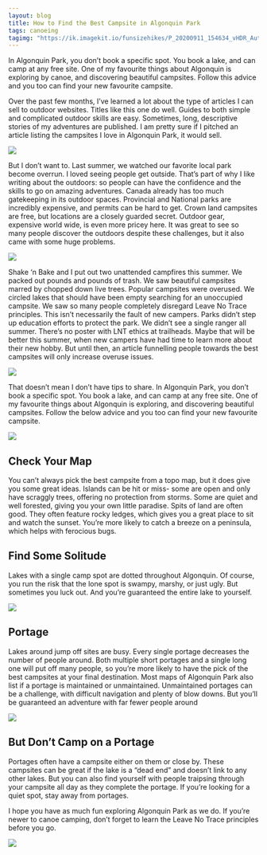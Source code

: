 ```yaml
---
layout: blog
title: How to Find the Best Campsite in Algonquin Park
tags: canoeing
tagimg: "https://ik.imagekit.io/funsizehikes/P_20200911_154634_vHDR_Auto_HP_2zebNUhR24.jpg?tr=w-320"
---
```


In Algonquin Park, you don’t book a specific spot. You book a lake, and can camp at any free site. One of my favourite things about Algonquin is exploring by canoe, and discovering beautiful campsites. Follow this advice and you too can find your new favourite campsite. 


Over the past few months, I’ve learned a lot about the type of articles I can sell to outdoor websites. Titles like this one do well. Guides to both simple and complicated outdoor skills are easy. Sometimes, long, descriptive stories of my adventures are published. I am pretty sure if I pitched an article listing the campsites I love in Algonquin Park, it would sell. 

![](https://ik.imagekit.io/funsizehikes/P_20200724_202519_vHDR_Auto_HP_53OeIcrWl.jpg?tr=w-640)

But I don’t want to. Last summer, we watched our favorite local park become overrun. I loved seeing people get outside. That’s part of why I like writing about the outdoors: so people can have the confidence and the skills to go on amazing adventures. Canada already has too much gatekeeping in its outdoor spaces. Provincial and National parks are incredibly expensive, and permits can be hard to get. Crown land campsites are free, but locations are a closely guarded secret. Outdoor gear, expensive world wide, is even more pricey here. It was great to see so many people discover the outdoors despite these challenges, but it also came with some huge problems.

![](https://ik.imagekit.io/funsizehikes/P_20200815_195929_vHDR_Auto_HP_ACLjRJteZ.jpg?tr=w-640)

Shake ‘n Bake and I put out two unattended campfires this summer. We packed out pounds and pounds of trash. We saw beautiful campsites marred by chopped down live trees. Popular campsites were overused. We circled lakes that should have been empty searching for an unoccupied campsite. We saw so many people completely disregard Leave No Trace principles. This isn’t necessarily the fault of new campers. Parks didn’t step up education efforts to protect the park. We didn’t see a single ranger all summer. There’s no poster with LNT ethics at trailheads. Maybe that will be better this summer, when new campers have had time to learn more about their new hobby. But until then, an article funnelling people towards the best campsites will only increase overuse issues. 

![](https://ik.imagekit.io/funsizehikes/P_20200613_145432_vHDR_Auto_8Tv67oSmK.jpg?tr=w-640)

That doesn’t mean I don’t have tips to share. In Algonquin Park, you don’t book a specific spot. You book a lake, and can camp at any free site. One of my favourite things about Algonquin is exploring, and discovering beautiful campsites. Follow the below advice and you too can find your new favourite campsite. 

![](https://ik.imagekit.io/funsizehikes/P_20200911_181012_vHDR_Auto_HP_kI9pTkpcG.jpg?tr=w-640)

## Check Your Map

You can’t always pick the best campsite from a topo map, but it does give you some great ideas. Islands can be hit or miss- some are open and only have scraggly trees, offering no protection from storms. Some are quiet and well forested, giving you your own little paradise. Spits of land are often good. They often feature rocky ledges, which gives you a great place to sit and watch the sunset. You’re more likely to catch a breeze on a peninsula, which helps with ferocious bugs.

## Find Some Solitude

Lakes with a single camp spot are dotted throughout Algonquin. Of course, you run the risk that the lone spot is swampy, marshy, or just ugly. But sometimes you luck out. And you’re guaranteed the entire lake to yourself. 

![](https://ik.imagekit.io/funsizehikes/P_20200723_202142_vHDR_Auto_HP_PufKyGBfZ.jpg?tr=w-640)

## Portage

Lakes around jump off sites are busy. Every single portage decreases the number of people around. Both multiple short portages and a single long one will put off many people, so you’re more likely to have the pick of the best campsites at your final destination. Most maps of Algonquin Park also list if a portage is maintained or unmaintained. Unmaintained portages can be a challenge, with difficult navigation and plenty of blow downs. But you’ll be guaranteed an adventure with far fewer people around

![](https://ik.imagekit.io/funsizehikes/P_20200725_155526_vHDR_Auto_HP_XCAlkCRqD.jpg?tr=w-640)

## But Don’t Camp on a Portage

Portages often have a campsite either on them or close by. These campsites can be great if the lake is a “dead end” and doesn’t link to any other lakes. But you can also find yourself with people traipsing through your campsite all day as they complete the portage. If you’re looking for a quiet spot, stay away from portages. 

I hope you have as much fun exploring Algonquin Park as we do. If you’re newer to canoe camping, don’t forget to learn the Leave No Trace principles before you go. 

![](https://ik.imagekit.io/funsizehikes/P_20200911_154634_vHDR_Auto_HP_2zebNUhR24.jpg?tr=w-640)

